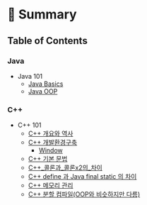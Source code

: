 # 📑 Summary

## Table of Contents

### Java
  - Java 101
    - [Java Basics](Java/101/Java_basics.md)
    - [Java OOP](Java/101/OOP.md)

### C++
  - C++ 101
    - [C++ 개요와 역사](C++/101/C++개요와_역사.md)
    - [C++ 개발환경구축](C++/101/C++개발_환경_구축.md)
      - [Window](C++/101/Window.md)
    - [C++ 기본 문법](C++/101/C++기본문법.md)
    - [C++_콜론과_콜론x2의_차이](C++/101/C++_콜론과_콜론x2의_차이.md)
    - [C++ define 과 Java final static 의 차이](C++/101/C++define_과_final_static의_차이.md)
    - [C++ 메모리 관리](C++/101/C++메모리관리.md)
    - [C++ 분할 컴파일(OOP와 비슷하지만 다름)](C++/101/C++분할컴파일(OOP와_비슷하지만_다름).md)
